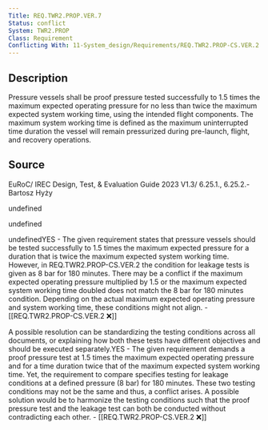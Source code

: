 ```yaml
---
Title: REQ.TWR2.PROP.VER.7
Status: conflict
System: TWR2.PROP
Class: Requirement
Conflicting With: 11-System_design/Requirements/REQ.TWR2.PROP-CS.VER.2 .md
---
```


## Description

Pressure vessels shall be proof pressure tested successfully to 1.5 times the maximum expected operating pressure for no less than twice the maximum expected system working time, using the intended flight components. The maximum system working time is defined as the maximum uninterrupted time duration the vessel will remain pressurized during pre-launch, flight, and recovery operations. 

## Source

EuRoC/ IREC Design, Test, & Evaluation Guide 2023 V1.3/ 6.25.1., 6.25.2.- Bartosz Hyży


undefined

undefined

undefinedYES - The given requirement states that pressure vessels should be tested successfully to 1.5 times the maximum expected pressure for a duration that is twice the maximum expected system working time. However, in REQ.TWR2.PROP-CS.VER.2 the condition for leakage tests is given as 8 bar for 180 minutes. There may be a conflict if the maximum expected operating pressure multiplied by 1.5 or the maximum expected system working time doubled does not match the 8 bar for 180 minutes condition. Depending on the actual maximum expected operating pressure and system working time, these conditions might not align. - [[REQ.TWR2.PROP-CS.VER.2 ❌]]

A possible resolution can be standardizing the testing conditions across all documents, or explaining how both these tests have different objectives and should be executed separately.YES - The given requirement demands a proof pressure test at 1.5 times the maximum expected operating pressure and for a time duration twice that of the maximum expected system working time. Yet, the requirement to compare specifies testing for leakage conditions at a defined pressure (8 bar) for 180 minutes. These two testing conditions may not be the same and thus, a conflict arises. A possible solution would be to harmonize the testing conditions such that the proof pressure test and the leakage test can both be conducted without contradicting each other. - [[REQ.TWR2.PROP-CS.VER.2 ❌]]